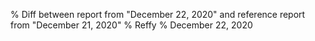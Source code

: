 % Diff between report from "December 22, 2020" and reference report from "December 21, 2020"
% Reffy
% December 22, 2020


